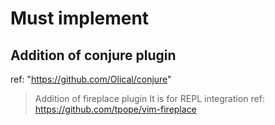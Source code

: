 # Must implement

## Addition of conjure plugin
ref: "https://github.com/Olical/conjure"

> Addition of fireplace plugin
It is for REPL integration
ref: https://github.com/tpope/vim-fireplace
